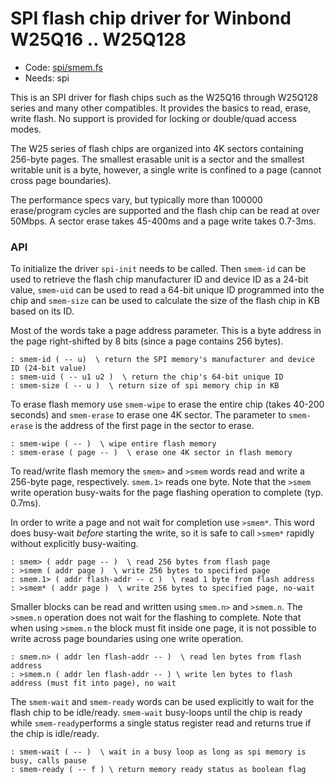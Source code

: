 # SPI flash chip driver for Winbond W25Q16 .. W25Q128

[code]: spi/smem.fs (spi)
* Code: <a href="https://github.com/jeelabs/embello/tree/master/explore/1608-forth/flib/spi/smem.fs">spi/smem.fs</a>
* Needs: spi

This is an SPI driver for flash chips such as the W25Q16 through W25Q128 series and many other
compatibles. It provides the basics to read, erase, write flash. No support is provided for
locking or double/quad access modes.

The W25 series of flash chips are organized into 4K sectors containing 256-byte pages. The smallest
erasable unit is a sector and the smallest writable unit is a byte, however, a single write is
confined to a page (cannot cross page boundaries).

The performance specs vary, but typically more than 100000 erase/program cycles are supported and
the flash chip can be read at over 50Mbps. A sector erase takes 45-400ms and a page write takes
0.7-3ms.

### API

To initialize the driver `spi-init` needs to be called.
Then `smem-id` can be used to retrieve the flash chip manufacturer ID and device ID as a 
24-bit value, `smem-uid` can be used to read a 64-bit unique ID programmed into the chip and
`smem-size` can be used to calculate the size of the flash chip in KB based on its ID.

Most of the words take a page address parameter. This is a byte address in the page right-shifted by
8 bits (since a page contains 256 bytes).

[defs]: <> (smem-id smem-uid smem-size)
```
: smem-id ( -- u)  \ return the SPI memory's manufacturer and device ID (24-bit value)
: smem-uid ( -- u1 u2 )  \ return the chip's 64-bit unique ID
: smem-size ( -- u )  \ return size of spi memory chip in KB
```

To erase flash memory use `smem-wipe` to erase the entire chip (takes 40-200 seconds) and
`smem-erase` to erase one 4K sector. The parameter to `smem-erase` is the address of the first
page in the sector to erase.

[defs]: <> (smem-wipe smem-erase)
```
: smem-wipe ( -- )  \ wipe entire flash memory
: smem-erase ( page -- )  \ erase one 4K sector in flash memory
```

To read/write flash memory the `smem>` and `>smem` words read and write a 256-byte page,
respectively. `smem.1>` reads one byte. Note that the `>smem` write operation busy-waits for
the page flashing operation to complete (typ. 0.7ms).

In order to write a page and not wait for completion use `>smem*`. This word does busy-wait
_before_ starting the write, so it is safe to call `>smem*` rapidly without explicitly
busy-waiting.

[defs]: <> (smem> >smem smem.1> >smem*)
```
: smem> ( addr page -- )  \ read 256 bytes from flash page
: >smem ( addr page )  \ write 256 bytes to specified page
: smem.1> ( addr flash-addr -- c )  \ read 1 byte from flash address
: >smem* ( addr page )  \ write 256 bytes to specified page, no-wait
```

Smaller blocks can be read and written using `smem.n>` and `>smem.n`.
The `>smem.n` operation does not wait for the flashing to complete.
Note that when using `>smem.n` the block must fit inside one page, it is not possible to
write across page boundaries using one write operation.

[defs]: <> (smem.n> >smem.n)
```
: smem.n> ( addr len flash-addr -- )  \ read len bytes from flash address
: >smem.n ( addr len flash-addr -- ) \ write len bytes to flash address (must fit into page), no wait
```

The `smem-wait` and `smem-ready` words can be used explicitly to wait for the flash chip
to be idle/ready.
`smem-wait` busy-loops until the chip is ready while `smem-ready`performs a single status register
read and returns true if the chip is idle/ready.

[defs]: <> (smem-wait smem-ready)
```
: smem-wait ( -- )  \ wait in a busy loop as long as spi memory is busy, calls pause
: smem-ready ( -- f ) \ return memory ready status as boolean flag
```
